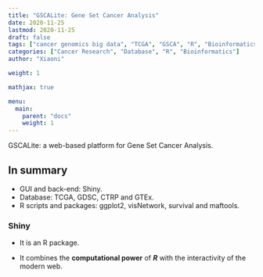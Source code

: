 ```yaml
---
title: "GSCALite: Gene Set Cancer Analysis"
date: 2020-11-25
lastmod: 2020-11-25
draft: false
tags: ["cancer genomics big data", "TCGA", "GSCA", "R", "Bioinformatics"]
categories: ["Cancer Research", "Database", "R", "Bioinformatics"]
author: "Xiaoni"

weight: 1

mathjax: true

menu:
  main:
    parent: "docs"
    weight: 1
---
```

 
GSCALite: a web-based platform for Gene Set Cancer Analysis.

<!--more-->

## In summary

- GUI and back-end: Shiny.
- Database: TCGA, GDSC, CTRP and GTEx.
- R scripts and packages: ggplot2, visNetwork, survival and maftools.

### Shiny

- It is an R package.

- It combines the **computational power** of ***R*** with the interactivity of the modern web.
